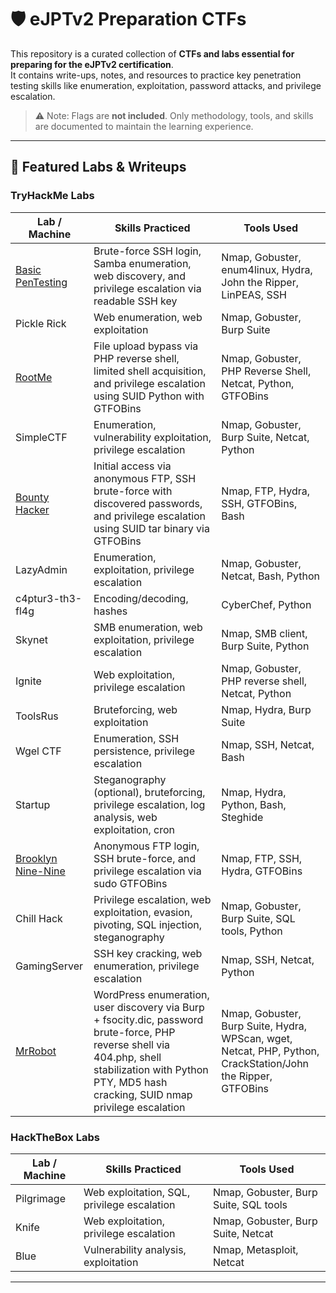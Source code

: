 # 🛡️ eJPTv2 Preparation CTFs

This repository is a curated collection of **CTFs and labs essential for preparing for the eJPTv2 certification**.  
It contains write-ups, notes, and resources to practice key penetration testing skills like enumeration, exploitation, password attacks, and privilege escalation.

> ⚠️ Note: Flags are **not included**. Only methodology, tools, and skills are documented to maintain the learning experience.

---

## 🧠 Featured Labs & Writeups

### TryHackMe Labs

| Lab / Machine | Skills Practiced | Tools Used |
|---------------|-----------------|------------|
| [Basic PenTesting](https://github.com/R0drx69/pentesting-portfolio/blob/main/writeups/tryhackme/BasicPentesting.md) | Brute-force SSH login, Samba enumeration, web discovery, and privilege escalation via readable SSH key | Nmap, Gobuster, enum4linux, Hydra, John the Ripper, LinPEAS, SSH |
| Pickle Rick | Web enumeration, web exploitation | Nmap, Gobuster, Burp Suite |
| [RootMe](https://github.com/R0drx69/pentesting-portfolio/blob/main/writeups/tryhackme/RootMe.md) | File upload bypass via PHP reverse shell, limited shell acquisition, and privilege escalation using SUID Python with GTFOBins | Nmap, Gobuster, PHP Reverse Shell, Netcat, Python, GTFOBins |
| SimpleCTF | Enumeration, vulnerability exploitation, privilege escalation | Nmap, Gobuster, Burp Suite, Netcat, Python |
| [Bounty Hacker](https://github.com/R0drx69/pentesting-portfolio/blob/main/writeups/tryhackme/BountyHacker.md) | Initial access via anonymous FTP, SSH brute-force with discovered passwords, and privilege escalation using SUID tar binary via GTFOBins | Nmap, FTP, Hydra, SSH, GTFOBins, Bash |
| LazyAdmin | Enumeration, exploitation, privilege escalation | Nmap, Gobuster, Netcat, Bash, Python |
| c4ptur3-th3-fl4g | Encoding/decoding, hashes | CyberChef, Python |
| Skynet | SMB enumeration, web exploitation, privilege escalation | Nmap, SMB client, Burp Suite, Python |
| Ignite | Web exploitation, privilege escalation | Nmap, Gobuster, PHP reverse shell, Netcat, Python |
| ToolsRus | Bruteforcing, web exploitation | Nmap, Hydra, Burp Suite |
| Wgel CTF | Enumeration, SSH persistence, privilege escalation | Nmap, SSH, Netcat, Bash |
| Startup | Steganography (optional), bruteforcing, privilege escalation, log analysis, web exploitation, cron | Nmap, Hydra, Python, Bash, Steghide |
| [Brooklyn Nine-Nine](https://github.com/R0drx69/pentesting-portfolio/blob/main/writeups/tryhackme/BrooklynNineNine.md) | Anonymous FTP login, SSH brute-force, and privilege escalation via sudo GTFOBins | Nmap, FTP, SSH, Hydra, GTFOBins |
| Chill Hack | Privilege escalation, web exploitation, evasion, pivoting, SQL injection, steganography | Nmap, Gobuster, Burp Suite, SQL tools, Python |
| GamingServer | SSH key cracking, web enumeration, privilege escalation | Nmap, SSH, Netcat, Python |
| [MrRobot](https://github.com/R0drx69/pentesting-portfolio/blob/main/writeups/tryhackme/MrRobot.md) | WordPress enumeration, user discovery via Burp + fsocity.dic, password brute-force, PHP reverse shell via 404.php, shell stabilization with Python PTY, MD5 hash cracking, SUID nmap privilege escalation | Nmap, Gobuster, Burp Suite, Hydra, WPScan, wget, Netcat, PHP, Python, CrackStation/John the Ripper, GTFOBins |

### HackTheBox Labs

| Lab / Machine | Skills Practiced | Tools Used |
|---------------|-----------------|------------|
| Pilgrimage | Web exploitation, SQL, privilege escalation | Nmap, Gobuster, Burp Suite, SQL tools |
| Knife | Web exploitation, privilege escalation | Nmap, Gobuster, Burp Suite, Netcat |
| Blue | Vulnerability analysis, exploitation | Nmap, Metasploit, Netcat |

---
